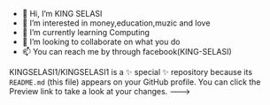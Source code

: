 - 👋 Hi, I’m KING SELASI
- 👀 I’m interested in money,education,muzic and love
- 🌱 I’m currently learning Computing
- 💞️ I’m looking to collaborate on what you do
- 📫 You can reach me by through facebook(KING-SELASI) 

KINGSELASI1/KINGSELASI1 is a ✨ special ✨ repository because its `README.md` (this file) appears on your GitHub profile.
You can click the Preview link to take a look at your changes.
--->
